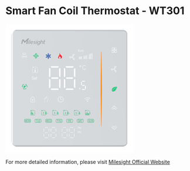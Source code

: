 # Smart Fan Coil Thermostat - WT301

![WT301](wt301.png)

For more detailed information, please visit [Milesight Official Website](https://www.milesight.com/iot/product/lorawan-sensor/wt30x)
